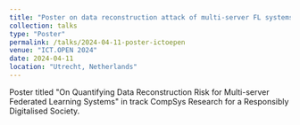 ```yaml
---
title: "Poster on data reconstruction attack of multi-server FL systems"
collection: talks
type: "Poster"
permalink: /talks/2024-04-11-poster-ictoepen
venue: "ICT.OPEN 2024"
date: 2024-04-11
location: "Utrecht, Netherlands"
---
```


Poster titled "On Quantifying Data Reconstruction Risk for Multi-server Federated Learning Systems" in track CompSys Research for a Responsibly Digitalised Society.

